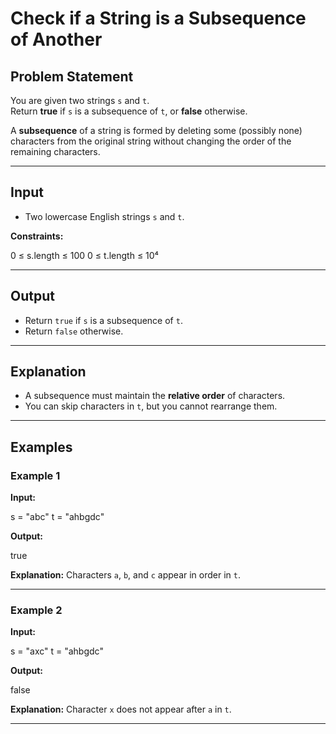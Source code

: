 # Check if a String is a Subsequence of Another

## Problem Statement
You are given two strings `s` and `t`.  
Return **true** if `s` is a subsequence of `t`, or **false** otherwise.

A **subsequence** of a string is formed by deleting some (possibly none) characters from the original string without changing the order of the remaining characters.

---

## Input
- Two lowercase English strings `s` and `t`.

**Constraints:**

0 ≤ s.length ≤ 100
0 ≤ t.length ≤ 10⁴


---

## Output
- Return `true` if `s` is a subsequence of `t`.
- Return `false` otherwise.

---

## Explanation
- A subsequence must maintain the **relative order** of characters.
- You can skip characters in `t`, but you cannot rearrange them.

---

## Examples

### Example 1
**Input:**

s = "abc"
t = "ahbgdc"

**Output:**

true

**Explanation:**
Characters `a`, `b`, and `c` appear in order in `t`.

---

### Example 2
**Input:**

s = "axc"
t = "ahbgdc"

**Output:**

false

**Explanation:**
Character `x` does not appear after `a` in `t`.

---
